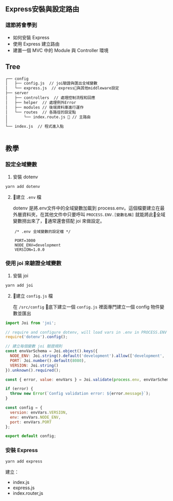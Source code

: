 ## Express安裝與設定路由

### 這節將會學到
- 如何安裝 Express
- 使用 Express 建立路由
- 建置一個 MVC 中的 Module 與 Controller 環境


## Tree
```bash
┌── config
│   ├── config.js  // joi驗證與匯出全域變數
│   └── express.js  // express與其他middleware設定
├── server
│   ├── controllers  // 處理控制流程和回應
│   ├── helper  // 處理例外Error
│   ├── modules // 後端資料庫進行運作
│   └── routes  // 各路徑的設定點
│       └── index.route.js  // 主路由
│
└── index.js  // 程式進入點
    
```

## 教學

### 設定全域變數

1. 安裝 dotenv
  ```bash
  yarn add dotenv
  ```

2. 建立 `.env` 檔
    
    dotenv 是將.env文件中的全域變數加載到 process.env。這個檔要建立在最外層資料夾，在其他文件中只要呼叫 `PROCESS.ENV.[變數名稱]` 就能將此全域變數撈出來了，通常還會搭配 joi 來做設定。

  ```
      /* .env 全域變數的設定檔 */

      PORT=3000
      NODE_ENV=development
      VERSION=1.0.0

  ```

### 使用 joi 來驗證全域變數

1. 安裝 joi
  ```bash
  yarn add joi
  ```

2. 建立 `config.js` 檔

    在 `/src/config` 底下建立一個 `config.js` 裡面專門建立一個 config  物件變數並匯出

  ```js
  import Joi from 'joi';

  // require and configure dotenv, will load vars in .env in PROCESS.ENV
  require('dotenv').config();

  // 建立每個變數 joi 驗證規則
  const envVarSchema = Joi.object().keys({
    NODE_ENV: Joi.string().default('development').allow(['development', 'production']),
    PORT: Joi.number().default(8080),
    VERSION: Joi.string()
  }).unknown().required();

  const { error, value: envVars } = Joi.validate(process.env, envVarSchema);

  if (error) {
    throw new Error(`Config validation error: ${error.message}`);
  }

  const config = {
    version: envVars.VERSION,
    env: envVars.NODE_ENV,
    port: envVars.PORT
  };

  export default config;

  ```
 
### 安裝 Express

```bash
yarn add express
```

建立：
- index.js
- express.js
- index.router,js
